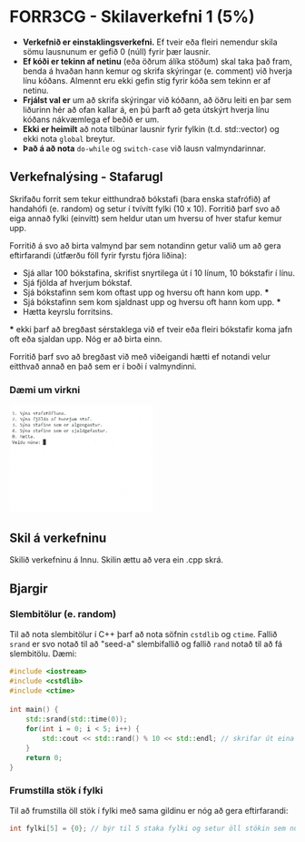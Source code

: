 # FORR3CG - Skilaverkefni 1 (5%)

- **Verkefnið er einstaklingsverkefni.** Ef tveir eða fleiri nemendur skila sömu lausnunum er gefið 0 (núll) fyrir þær lausnir.
- **Ef kóði er tekinn af netinu** (eða öðrum álíka stöðum) skal taka það fram, benda á hvaðan hann kemur og skrifa skýringar (e. comment) við hverja línu kóðans. Almennt eru ekki gefin stig fyrir kóða sem tekinn er af netinu.
- **Frjálst val er** um að skrifa skýringar við kóðann, að öðru leiti en þar sem liðurinn hér að ofan kallar á, en þú þarft að geta útskýrt hverja línu kóðans nákvæmlega ef beðið er um.
- **Ekki er heimilt** að nota tilbúnar lausnir fyrir fylkin (t.d. std::vector) og ekki nota `global` breytur.
- **Það á að nota** `do-while` og `switch-case` við lausn valmyndarinnar.

## Verkefnalýsing - Stafarugl

Skrifaðu forrit sem tekur eitthundrað bókstafi (bara enska stafrófið) af handahófi (e. random) og setur í tvívítt fylki (10 x 10). Forritið þarf svo að eiga annað fylki (einvítt) sem heldur utan um hversu of hver stafur kemur upp.

Forritið á svo að birta valmynd þar sem notandinn getur valið um að gera eftirfarandi (útfærðu föll fyrir fyrstu fjóra liðina):

- Sjá allar 100 bókstafina, skrifist snyrtilega út í 10 línum, 10 bókstafir í línu.
- Sjá fjölda af hverjum bókstaf.
- Sjá bókstafinn sem kom oftast upp og hversu oft hann kom upp. __*__
- Sjá bókstafinn sem kom sjaldnast upp og hversu oft hann kom upp. __*__
- Hætta keyrslu forritsins.

__*__ ekki þarf að bregðast sérstaklega við ef tveir eða fleiri bókstafir koma jafn oft eða sjaldan upp. Nóg er að birta einn.

Forritið þarf svo að bregðast við með viðeigandi hætti ef notandi velur eitthvað annað en það sem er í boði í valmyndinni.

### Dæmi um virkni

<img src="./SV1.gif" width="50%" height="50%">

## Skil á verkefninu

Skilið verkefninu á Innu. Skilin ættu að vera ein .cpp skrá.

## Bjargir

### Slembitölur (e. random)

Til að nota slembitölur í C++ þarf að nota söfnin `cstdlib` og `ctime`. Fallið `srand` er svo notað til að "seed-a" slembifallið og fallið `rand` notað til að fá slembitölu. Dæmi:

```c++
#include <iostream>
#include <cstdlib>
#include <ctime>

int main() {
    std::srand(std::time(0));
    for(int i = 0; i < 5; i++) {
        std::cout << std::rand() % 10 << std::endl; // skrifar út eina tölu á bilinu 0 til og með 9
    }
    return 0;
}
```

### Frumstilla stök í fylki

Til að frumstilla öll stök í fylki með sama gildinu er nóg að gera eftirfarandi:

```c++
int fylki[5] = {0}; // býr til 5 staka fylki og setur öll stökin sem núll
```
